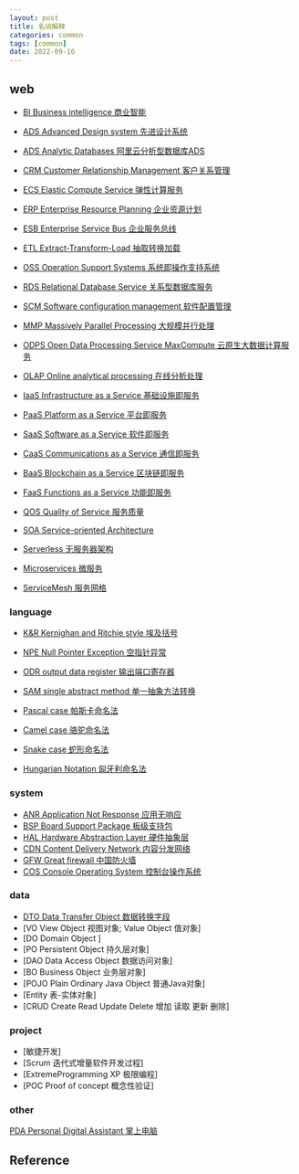 ```yaml
---
layout: post
title: 名词解释
categories: common
tags: [common]
date: 2022-09-16
---
```


## web

* [BI Business intelligence 商业智能](https://en.wikipedia.org/wiki/Business_intelligence)  
 
* [ADS Advanced Design system 先进设计系统](https://baike.baidu.com/item/ADS/10365564?fr=aladdin)  
* [ADS Analytic Databases 阿里云分析型数据库ADS](http://www.meiyingqishi.cn/daijinquan/156.html)  
* [CRM Customer Relationship Management 客户关系管理](https://baike.baidu.com/item/%E5%AE%A2%E6%88%B7%E5%85%B3%E7%B3%BB%E7%AE%A1%E7%90%86/254554?fromtitle=CRM&fromid=165070&fromModule=lemma_search-box)  
* [ECS Elastic Compute Service 弹性计算服务](https://help.aliyun.com/document_detail/25367.html)  
* [ERP Enterprise Resource Planning 企业资源计划](https://baike.baidu.com/item/%E4%BC%81%E4%B8%9A%E8%B5%84%E6%BA%90%E8%AE%A1%E5%88%92/25984?fromModule=lemma_search-box&fromtitle=ERP&fromid=22997)  
* [ESB Enterprise Service Bus 企业服务总线](https://baike.baidu.com/item/%E4%BC%81%E4%B8%9A%E6%9C%8D%E5%8A%A1%E6%80%BB%E7%BA%BF/8790284?fromtitle=ESB&fromid=8742700&fr=aladdi)  
* [ETL Extract-Transform-Load 抽取转换加载](https://baike.baidu.com/item/ETL/1251949?fromModule=lemma_search-box)  
* [OSS Operation Support Systems 系统即操作支持系统](https://baike.baidu.com/item/OSS/3505559?fromModule=lemma_search-box)  
* [RDS Relational Database Service 关系型数据库服务](https://baike.baidu.com/item/rds/1236881?fr=aladdin)  
* [SCM Software configuration management 软件配置管理](https://baike.baidu.com/item/scm/2039966?fr=aladdin)  
* [MMP Massively Parallel Processing 大规模并行处理](https://www.factioninc.com/blog/it-challenges/massively-parallel-processing/)  
 
* [ODPS Open Data Processing Service MaxCompute 云原生大数据计算服务](https://help.aliyun.com/product/27797.html)  
* [OLAP Online analytical processing 在线分析处理](https://en.wikipedia.org/wiki/Online_analytical_processing)  
 
* [IaaS Infrastructure as a Service 基础设施即服务](https://baike.baidu.com/item/IaaS/5863121?fr=aladdin)  
* [PaaS Platform as a Service 平台即服务](https://baike.baidu.com/item/PaaS?fromModule=lemma_search-box)  
* [SaaS Software as a Service 软件即服务](https://baike.baidu.com/item/SaaS/6703273?fr=aladdin)  
* [CaaS Communications as a Service 通信即服务](https://baike.baidu.com/item/%E9%80%9A%E4%BF%A1%E5%8D%B3%E6%9C%8D%E5%8A%A1/7430638?fromtitle=caas&fromid=8850108&fr=aladdin)
* [BaaS Blockchain as a Service 区块链即服务](https://baike.baidu.com/item/BaaS?fromModule=lemma_search-box)
* [FaaS Functions as a Service 功能即服务](https://cloud.it168.com/a2022/0428/6662/000006662836.shtml)
* [QOS Quality of Service 服务质量](https://baike.baidu.com/item/qos?fromModule=lemma_search-box)
* [SOA Service-oriented Architecture](https://www.zhihu.com/topic/19583831/intro)
* [Serverless 无服务器架构](https://blog.csdn.net/weixin_43705953/article/details/121288522)
* [Microservices 微服务](https://baike.baidu.com/item/%E5%BE%AE%E6%9C%8D%E5%8A%A1/18758759?fr=aladdin)
* [ServiceMesh 服务网格](https://zhuanlan.zhihu.com/p/61901608)


### language

* [K&R Kernighan and Ritchie style 埃及括号](https://google.github.io/styleguide/javaguide.html#s4.1.2-blocks-k-r-style)  
* [NPE Null Pointer Exception 空指针异常](https://baike.baidu.com/item/NPE/2807869?fr=aladdin)  
* [ODR output data register 输出端口寄存器](https://baike.baidu.com/item/ODR/18896761?fr=aladdin)  
* [SAM single abstract method 单一抽象方法转换](https://kotlinlang.org/docs/java-interop.html#sam-conversions)  
 
* [Pascal case 帕斯卡命名法]()  
* [Camel case 骆驼命名法](https://en.wikipedia.org/wiki/Camel_case)  
* [Snake case 蛇形命名法]()  
* [Hungarian Notation 匈牙利命名法](https://en.wikipedia.org/wiki/Hungarian_notation)  

### system

* [ANR Application Not Response 应用无响应](https://www.baidu.com/link?url=g-ym6GUelzH7uBlSeRsXM2irSRxNwroZMTyr9bWtANOFUjeJ5ffGfi8wKB1KVOJplb9Zhg9n2CWHjz14swTEbq&wd=&eqid=dd116fec0000e0a500000006632add6b)  
* [BSP Board Support Package 板级支持包](https://baike.baidu.com/item/%E6%9D%BF%E7%BA%A7%E6%94%AF%E6%8C%81%E5%8C%85/4279583?fromtitle=bsp&fromid=4668372&fr=aladdin)  
* [HAL Hardware Abstraction Layer 硬件抽象层](https://baike.baidu.com/item/%E7%A1%AC%E4%BB%B6%E6%8A%BD%E8%B1%A1%E5%B1%82/9084603?fromtitle=HAL&fromid=9201&fr=aladdin)    
* [CDN Content Delivery Network 内容分发网络](https://baike.baidu.com/item/CDN%E6%8A%80%E6%9C%AF/2277971?fr=aladdin)
* [GFW Great firewall 中国防火墙](https://blog.mczyx.online/%E4%BB%8E-gfw-%E5%8E%9F%E7%90%86%E5%88%B0%E7%BF%BB%E5%A2%99%E5%8E%9F%E7%90%86%E5%92%8C%E5%8D%8F%E8%AE%AE/)
* [COS Console Operating System 控制台操作系统](https://www.abbreviationfinder.org/cn/acronyms/cos_console-operating-system.html)

### data

* [DTO Data Transfer Object 数据转换字段](https://auth0.com/blog/automatically-mapping-dto-to-entity-on-spring-boot-apis/)
* [VO View Object 视图对象; Value Object 值对象]
* [DO Domain Object ]
* [PO Persistent Object 持久层对象]
* [DAO Data Access Object 数据访问对象]
* [BO Business Object 业务层对象]
* [POJO Plain Ordinary Java Object 普通Java对象]
* [Entity 表-实体对象]
* [CRUD Create Read Update Delete 增加 读取 更新 删除]

### project

* [敏捷开发]
* [Scrum 迭代式增量软件开发过程]
* [ExtremeProgramming XP 极限编程]
* [POC Proof of concept 概念性验证]

### other

[PDA Personal Digital Assistant 掌上电脑](https://baike.baidu.com/item/%E6%8E%8C%E4%B8%8A%E7%94%B5%E8%84%91/576782?fromtitle=pda&fromid=111022&fr=aladdin)  



## Reference
